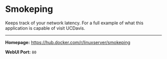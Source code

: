 # Smokeping

Keeps track of your network latency. For a full example of what this application is capable of visit UCDavis.

---

**Homepage:** https://hub.docker.com/r/linuxserver/smokeping

**WebUI Port:** `80`